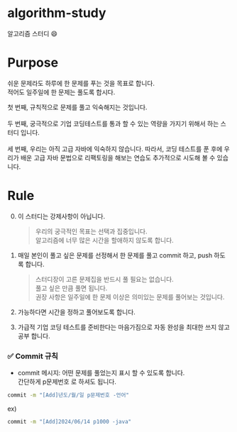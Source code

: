 # algorithm-study

알고리즘 스터디 :smile:


# Purpose

쉬운 문제라도 하루에 한 문제를 푸는 것을 목표로 합니다.<br>
적어도 일주일에 한 문제는 풀도록 합시다.

첫 번째, 규칙적으로 문제를 풀고 익숙해지는 것입니다.<br><br>
두 번째, 궁극적으로 기업 코딩테스트를 통과 할 수 있는 역량을 가지기 위해서 하는 스터디 입니다.<br><br>
세 번째, 우리는 아직 고급 자바에 익숙하지 않습니다. 따라서, 코딩 테스트를 푼 후에 우리가 배운 고급 자바 문법으로 리팩토링을 해보는 연습도 추가적으로 시도해 볼 수 있습니다.

# Rule

0. 이 스터디는 강제사항이 아닙니다.<br>
   
    >  우리의 궁극적인 목표는 선택과 집중입니다.<br>
    >  알고리즘에 너무 많은 시간을 할애하지 않도록 합니다.
   

2. 매일 본인이 풀고 싶은 문제를 선정해서 한 문제를 풀고 commit 하고, push 하도록 합니다.<br>
   
    >  스터디장이 고른 문제집을 반드시 풀 필요는 없습니다.<br>
    >  풀고 싶은 만큼 풀면 됩니다.<br>
    >  권장 사항은 일주일에 한 문제 이상은 의미있는 문제를 풀어보는 것입니다.<br>
   
3. 가능하다면 시간을 정하고 풀어보도록 합니다.<br>

4. 가급적 기업 코딩 테스트를 준비한다는 마음가짐으로 자동 완성을 최대한 쓰지 않고 공부 합니다.<br>


### ✅ Commit 규칙

- commit 메시지: 어떤 문제를 풀었는지 표시 할 수 있도록 합니다.<br>
                 간단하게 p문제번호 로 하셔도 됩니다.<br>

```sh
commit -m "[Add]년도/월/일 p문제번호 -언어"
```

ex)
```sh
commit -m "[Add]2024/06/14 p1000 -java"
``` 
